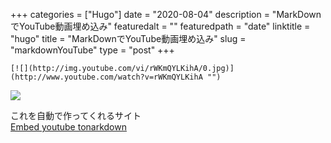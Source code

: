 +++
categories = ["Hugo"]
date = "2020-08-04"
description = "MarkDownでYouTube動画埋め込み"
featuredalt = ""
featuredpath = "date"
linktitle = "hugo"
title = "MarkDownでYouTube動画埋め込み"
slug = "markdownYouTube"
type = "post"
+++

```
[![](http://img.youtube.com/vi/rWKmQYLKihA/0.jpg)](http://www.youtube.com/watch?v=rWKmQYLKihA "")
```

[![](http://img.youtube.com/vi/rWKmQYLKihA/0.jpg)](http://www.youtube.com/watch?v=rWKmQYLKihA)

これを自動で作ってくれるサイト  
[Embed youtube tonarkdown](http://embedyoutube.org/)
